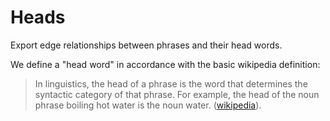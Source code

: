 # Heads

Export edge relationships between phrases and their head words.

We define a "head word" in accordance with the basic wikipedia definition:

> In linguistics, the head of a phrase is the word that determines the syntactic category of that phrase. For example, the head of the noun phrase boiling hot water is the noun water. ([wikipedia](https://en.wikipedia.org/wiki/Head_(linguistics))).


